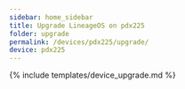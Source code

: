 ```yaml
---
sidebar: home_sidebar
title: Upgrade LineageOS on pdx225
folder: upgrade
permalink: /devices/pdx225/upgrade/
device: pdx225
---
```

{% include templates/device_upgrade.md %}
